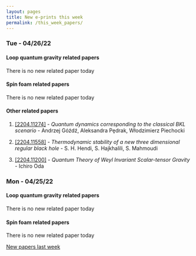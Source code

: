 ```yaml
---
layout: pages
title: New e-prints this week
permalink: /this_week_papers/
---
```




### Tue - 04/26/22

#### Loop quantum gravity related papers

There is no new related paper today 

#### Spin foam related papers

There is no new related paper today 



#### Other related papers

1. [[2204.11274]](https://arxiv.org/abs/2204.11274) - *Quantum dynamics corresponding to the classical BKL scenario* - Andrzej Góźdź, Aleksandra Pȩdrak, Włodzimierz Piechocki

1. [[2204.11558]](https://arxiv.org/abs/2204.11558) - *Thermodynamic stability of a new three dimensional regular black hole* - S. H. Hendi, S. Hajkhalili, S. Mahmoudi

1. [[2204.11200]](https://arxiv.org/abs/2204.11200) - *Quantum Theory of Weyl Invariant Scalar-tensor Gravity* - Ichiro Oda



### Mon - 04/25/22

#### Loop quantum gravity related papers

There is no new related paper today 

#### Spin foam related papers

There is no new related paper today 




[New papers last week]({{site.url}}/archived/weekly/pre-prints/2022/04/25/archived_weekly_papers.html)